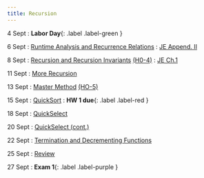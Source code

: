 ```yaml
---
title: Recursion 
---
```


4 Sept
: **Labor Day**{: .label .label-green }

6 Sept
: [Runtime Analysis and Recurrence Relations](https://msu.github.io/csci-432-fall2023/assets/pdfs/09-06_notes.pdf)
   : [JE Append. II](https://jeffe.cs.illinois.edu/teaching/algorithms/book/99-recurrences.pdf) 

8 Sept
: [Recursion and Recursion Invariants](https://msu.github.io/csci-432-fall2023/assets/pdfs/09-08_notes.pdf) [(H0-4)](https://msu.github.io/csci-432-fall2023/assets/pdfs/09-08_recur-inv.pdf)
   : [JE Ch.1](https://jeffe.cs.illinois.edu/teaching/algorithms/book/01-recursion.pdf) 

11 Sept
: [More Recursion](https://msu.github.io/csci-432-fall2023/assets/pdfs/09-11_notes.pdf)

13 Sept
: [Master Method](https://msu.github.io/csci-432-fall2023/assets/pdfs/09-13_notes.pdf) [(HO-5)](https://msu.github.io/csci-432-fall2023/assets/pdfs/09-13_master-theorem.pdf)

15 Sept
: [QuickSort](https://msu.github.io/csci-432-fall2023/assets/pdfs/09-15_notes.pdf)
: **HW 1 due**{: .label .label-red }

18 Sept
: [QuickSelect](https://msu.github.io/csci-432-fall2023/assets/pdfs/09-18_notes.pdf)

20 Sept
: [QuickSelect (cont.)](https://msu.github.io/csci-432-fall2023/assets/pdfs/09-20_notes.pdf)

22 Sept
: [Termination and Decrementing Functions](https://msu.github.io/csci-432-fall2023/assets/pdfs/09-22_notes.pdf)

25 Sept
: [Review](https://msu.github.io/csci-432-fall2023/assets/pdfs/09-25_notes.pdf)

27 Sept
: **Exam 1**{: .label .label-purple }

